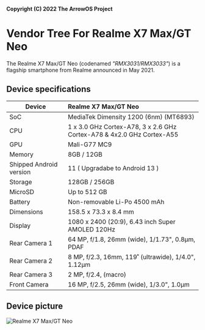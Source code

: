 **Copyright (C) 2022 The ArrowOS Project**

# **Vendor Tree For Realme X7 Max/GT Neo**

The Realme X7 Max/GT Neo (codenamed _"RMX3031/RMX3033"_) is a flagship smartphone from Realme announced in May 2021.

## **Device specifications**

| Device                  | Realme X7 Max/GT Neo                                                  |
| ----------------------- | :-------------------------------------------------------------------- |
| SoC                     | MediaTek Dimensity 1200 (6nm) (MT6893)                                |
| CPU                     | 1 x 3.0 GHz Cortex-A78, 3 x 2.6 GHz Cortex-A78 & 4x2.0 GHz Cortex-A55 |
| GPU                     | Mali-G77 MC9                                                          |
| Memory                  | 8GB / 12GB                                                            |
| Shipped Android version | 11 ( Upgradabe to Android 13 )                                        |
| Storage                 | 128GB / 256GB                                                         |
| MicroSD                 | Up to 512 GB                                                          |
| Battery                 | Non-removable Li-Po 4500 mAh                                          |
| Dimensions              | 158.5 x 73.3 x 8.4 mm                                                 |
| Display                 | 1080 x 2400 (20:9), 6.43 inch Super AMOLED 120Hz                      |
| Rear Camera 1           | 64 MP, f/1.8, 26mm (wide), 1/1.73", 0.8µm, PDAF                       |
| Rear Camera 2           | 8 MP, f/2.3, 16mm, 119˚ (ultrawide), 1/4.0", 1.12µm                   |
| Rear Camera 3           | 2 MP, f/2.4, (macro)                                                  |
| Front Camera            | 16 MP, f/2.5, 26mm (wide), 1/3.0", 1.0µm                              |

## **Device picture**
![Realme X7 Max/GT Neo](https://telegra.ph/file/47775f46bf1565d2616d5.png)
